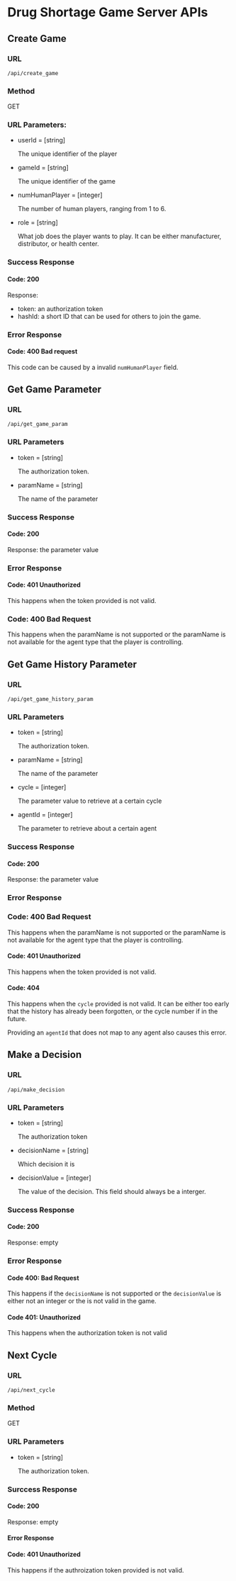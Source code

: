 # Drug Shortage Game Server APIs

## Create Game

### URL

`/api/create_game`

### Method

GET

### URL Parameters:

* userId = [string]

    The unique identifier of the player

* gameId = [string]

    The unique identifier of the game

* numHumanPlayer = [integer]

    The number of human players, ranging from 1 to 6. 

* role = [string]

    What job does the player wants to play. It can be either manufacturer,
    distributor, or health center.

### Success Response

#### Code: 200

Response: 

* token: an authorization token
* hashId: a short ID that can be used for others to join the game.

### Error Response

#### Code: 400 Bad request

This code can be caused by a invalid `numHumanPlayer` field.

## Get Game Parameter

### URL

`/api/get_game_param`

### URL Parameters

* token = [string]

    The authorization token.

* paramName = [string]

    The name of the parameter

### Success Response

#### Code: 200

Response: the parameter value

### Error Response

#### Code: 401 Unauthorized

This happens when the token provided is not valid.

### Code: 400 Bad Request

This happens when the paramName is not supported or the paramName is not 
available for the agent type that the player is controlling.

## Get Game History Parameter

### URL

`/api/get_game_history_param`

### URL Parameters

* token = [string]

    The authorization token.

* paramName = [string]

    The name of the parameter

* cycle = [integer]

    The parameter value to retrieve at a certain cycle

* agentId = [integer]

    The parameter to retrieve about a certain agent

### Success Response

#### Code: 200

Response: the parameter value

### Error Response

### Code: 400 Bad Request

This happens when the paramName is not supported or the paramName is not 
available for the agent type that the player is controlling.

#### Code: 401 Unauthorized

This happens when the token provided is not valid.

#### Code: 404

This happens when the `cycle` provided is not valid. It can be either too 
early that the history has already been forgotten, or the cycle number
if in the future.

Providing an `agentId` that does not map to any agent also causes this error.

## Make a Decision

### URL

`/api/make_decision`

### URL Parameters

* token = [string]

    The authorization token

* decisionName = [string]

    Which decision it is

* decisionValue = [integer]

    The value of the decision. This field should always be a interger.

### Success Response

#### Code: 200

Response: empty

### Error Response

#### Code 400: Bad Request

This happens if the `decisionName` is not supported or the `decisionValue` 
is either not an integer or the is not valid in the game.

#### Code 401: Unauthorized

This happens when the authorization token is not valid

## Next Cycle

### URL

`/api/next_cycle`

### Method

GET

### URL Parameters

* token = [string]

    The authorization token.

### Surccess Response

#### Code: 200

Response: empty

#### Error Response

#### Code: 401 Unauthorized

This happens if the authroization token provided is not valid.
